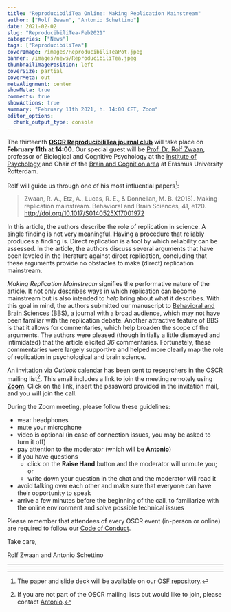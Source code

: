 ```yaml
---
title: "ReproducibiliTea Online: Making Replication Mainstream"
author: ["Rolf Zwaan", "Antonio Schettino"]
date: 2021-02-02
slug: "ReproducibiliTea-Feb2021"
categories: ["News"]
tags: ["ReproducibiliTea"]
coverImage: /images/ReproducibiliTeaPot.jpeg
banner: /images/news/ReproducibiliTea.jpeg
thumbnailImagePosition: left
coverSize: partial
coverMeta: out
metaAlignment: center
showMeta: true
comments: true
showActions: true
summary: "February 11th 2021, h. 14:00 CET, Zoom"
editor_options: 
  chunk_output_type: console
---
```


The thirteenth [**OSCR ReproducibiliTea journal club**](https://www.openscience-rotterdam.com/2019/10/announcement-reproducibilitea/) will take place on **February 11th** at **14:00**. Our special guest will be [Prof. Dr. Rolf Zwaan](https://www.eur.nl/en/people/rolf-zwaan), professor of Biological and Cognitive Psychology at the [Institute of Psychology](https://www.erim.eur.nl/research-support/erasmus-behavioural-lab-ebl/research-groups/psychology-iop/) and Chair of the [Brain and Cognition area](https://www.eur.nl/en/essb/research/lab-society/research-programme-psychology/brain-and-cognition) at Erasmus University Rotterdam.

Rolf will guide us through one of his most influential papers[^1]:

> Zwaan, R. A., Etz, A., Lucas, R. E., & Donnellan, M. B. (2018). Making replication mainstream. Behavioral and Brain Sciences, 41, e120. http://doi.org/10.1017/S0140525X17001972

In this article, the authors describe the role of replication in science. A single finding is not very meaningful. Having a procedure that reliably produces a finding is. Direct replication is a tool by which reliability can be assessed. In the article, the authors discuss several arguments that have been leveled in the literature against direct replication, concluding that these arguments provide no obstacles to make (direct) replication mainstream.
 
*Making Replication Mainstream* signifies the performative nature of the article. It not only describes ways in which replication can become mainstream but is also intended to *help* bring about what it describes. With this goal in mind, the authors submitted our manuscript to [Behavioral and Brain Sciences](https://www.cambridge.org/core/journals/behavioral-and-brain-sciences) (BBS), a journal with a broad audience, which may not have been familiar with the replication debate. Another attractive feature of BBS is that it allows for commentaries, which help broaden the scope of the arguments. The authors were pleased (though initially a little dismayed and intimidated) that the article elicited *36* commentaries. Fortunately, these commentaries were largely supportive and helped more clearly map the role of replication in psychological and brain science.

An invitation via *Outlook* calendar has been sent to researchers in the OSCR mailing list[^2]. This email includes a link to join the meeting remotely using [**Zoom**](https://zoom.us/). Click on the link, insert the password provided in the invitation mail, and you will join the call.

During the Zoom meeting, please follow these guidelines:

* wear headphones
* mute your microphone
* video is optional (in case of connection issues, you may be asked to turn it off)
* pay attention to the moderator (which will be **Antonio**)
* if you have questions
  - click on the **Raise Hand** button and the moderator will unmute you; or
  - write down your question in the chat and the moderator will read it
* avoid talking over each other and make sure that everyone can have their opportunity to speak
* arrive a few minutes before the beginning of the call, to familiarize with the online environment and solve possible technical issues

Please remember that attendees of every OSCR event (in-person or online) are required to follow our [Code of Conduct](https://www.openscience-rotterdam.com/coc/).

Take care,

Rolf Zwaan and Antonio Schettino

***

[^1]: The paper and slide deck will be available on our [OSF repository](https://osf.io/yk9pf/).
[^2]: If you are not part of the OSCR mailing lists but would like to join, please contact [Antonio](mailto:schettino@eur.nl).


